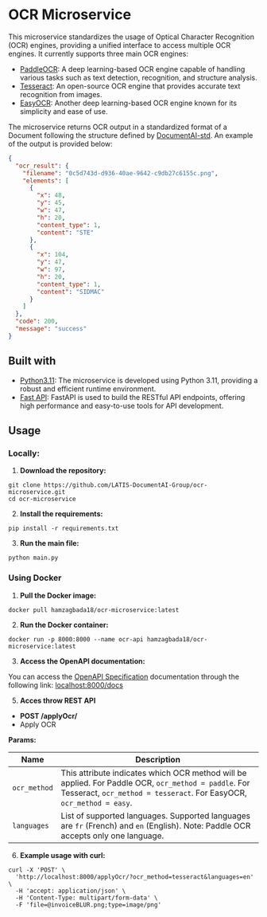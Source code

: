 # OCR Microservice

This microservice standardizes the usage of Optical Character Recognition (OCR) engines, providing a unified interface to access multiple OCR engines. It currently supports three main OCR engines:

- [PaddleOCR](https://github.com/PaddlePaddle/PaddleOCR): A deep learning-based OCR engine capable of handling various tasks such as text detection, recognition, and structure analysis.
- [Tesseract](https://github.com/tesseract-ocr/tesseract): An open-source OCR engine that provides accurate text recognition from images.
- [EasyOCR](https://github.com/JaidedAI/EasyOCR): Another deep learning-based OCR engine known for its simplicity and ease of use.

The microservice returns OCR output in a standardized format of a Document following the structure defined by [DocumentAI-std](https://github.com/LATIS-DocumentAI-Group/DocumentAI-std). An example of the output is provided below:

```json
{
  "ocr_result": {
    "filename": "0c5d743d-d936-40ae-9642-c9db27c6155c.png",
    "elements": [
      {
        "x": 48,
        "y": 45,
        "w": 47,
        "h": 20,
        "content_type": 1,
        "content": "STE"
      },
      {
        "x": 104,
        "y": 47,
        "w": 97,
        "h": 20,
        "content_type": 1,
        "content": "SIDMAC"
      }
    ]
  },
  "code": 200,
  "message": "success"
}
```

## Built with

- [Python3.11](https://www.python.org/downloads/): The microservice is developed using Python 3.11, providing a robust and efficient runtime environment.
- [Fast API](https://fastapi.tiangolo.com/): FastAPI is used to build the RESTful API endpoints, offering high performance and easy-to-use tools for API development.

## Usage

### Locally:

1. **Download the repository:**

```shell
git clone https://github.com/LATIS-DocumentAI-Group/ocr-microservice.git
cd ocr-microservice
```

2. **Install the requirements:**

```shell
pip install -r requirements.txt
```

3. **Run the main file:**

```shell
python main.py
```

### Using Docker

1. **Pull the Docker image:**

```shell
docker pull hamzagbada18/ocr-microservice:latest
```

2. **Run the Docker container:**

```shell
docker run -p 8000:8000 --name ocr-api hamzagbada18/ocr-microservice:latest
```

3. **Access the OpenAPI documentation:**

You can access the [OpenAPI Specification](https://swagger.io/specification/) documentation through the following link: [localhost:8000/docs](http://localhost:8000/docs)

5. **Acces throw REST API**
- **POST /applyOcr/**
- Apply OCR

**Params:**


| Name         | Description                                                                                                                                                                  |
|--------------|------------------------------------------------------------------------------------------------------------------------------------------------------------------------------|
| `ocr_method` | This attribute indicates which OCR method will be applied. For Paddle OCR, `ocr_method = paddle`. For Tesseract, `ocr_method = tesseract`. For EasyOCR, `ocr_method = easy`. |
| `languages`  | List of supported languages. Supported languages are `fr` (French) and `en` (English). Note: Paddle OCR accepts only one language.                                           |

6. **Example usage with curl:**

```shell
curl -X 'POST' \
  'http://localhost:8000/applyOcr/?ocr_method=tesseract&languages=en' \
  -H 'accept: application/json' \
  -H 'Content-Type: multipart/form-data' \
  -F 'file=@invoiceBLUR.png;type=image/png'
```





